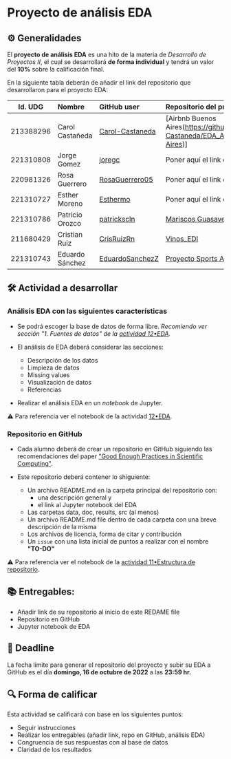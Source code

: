 # Proyecto de análisis EDA

## ⚙️ Generalidades
El **proyecto de análisis EDA** es una hito de la materia de _Desarrollo de Proyectos II_, el cual se desarrollará **de forma individual** y tendrá un valor del **10%** sobre la calificación final.

En la siguiente tabla deberán de añadir el link del repositorio que desarrollaron para el proyecto EDA:

| Id. UDG  | Nombre         | GitHub user                                           | Repositorio del proy. EDA        |
|:--------:|:---------------|:------------------------------------------------------|:---------------------------------|
|213388296 |Carol Castañeda | [Carol-Castaneda](https://github.com/Carol-Castaneda) |[Airbnb Buenos Aires(https://github.com/Carol-Castaneda/EDA_Airbnb_Buenos-Aires)]|
|221310808 |Jorge Gomez     | [joregc](https://github.com/joregc)                   |Poner aquí el link del repositorio|
|220981326 |Rosa Guerrero   | [RosaGuerrero05](https://github.com/RosaGuerrero05)   |Poner aquí el link del repositorio|
|221310727 |Esther Moreno   | [Esthermo](https://github.com/Esthermo)               |Poner aquí el link del repositorio|
|221310786 |Patricio Orozco | [patrickscln](https://github.com/patrickscln)         |[Mariscos Guasave EDA](https://github.com/patrickscln/MG_EDA.git)|
|211680429 |Cristian Ruiz   | [CrisRuizRn](https://github.com/CrisRuizRn)           |[Vinos_EDI](https://github.com/CrisRuizRn/Vinos_EDI)|
|221310743 |Eduardo Sánchez | [EduardoSanchezZ](https://github.com/EduardoSanchezZ) |[Proyecto Sports Analytics](https://github.com/EduardoSanchezZ/Proyecto-Sports-Analytics)|

## 🛠 Actividad a desarrollar

### Análisis EDA con las siguientes características
  - Se podrá escoger la base de datos de forma libre. _Recomiendo ver sección "1. Fuentes de datos" de la [actividad 12•EDA](https://github.com/vcuspinera/UDG_MCD_Project_Dev_II/blob/main/actividades/12_EDA.ipynb)._

  - El análisis de EDA deberá considerar las secciones:
    - Descripción de los datos
    - Limpieza de datos
    - Missing values
    - Visualización de datos
    - Referencias

  - Realizar el análisis EDA en un *notebook* de Jupyter.

⚠️ Para referencia ver el notebook de la actividad [12•EDA](https://github.com/vcuspinera/UDG_MCD_Project_Dev_II/blob/main/actividades/12_EDA.ipynb).

### Repositorio en GitHub
  - Cada alumno deberá de crear un repositorio en GitHub siguiendo las recomendaciones del paper ["Good Enough Practices in Scientific Computing"](https://github.com/vcuspinera/UDG_MCD_Project_Dev_II/tree/main/actividades/material/Papers).
  
  - Este repositorio deberá contener lo shiguiente:
    - Un archivo README.md en la carpeta principal del repositorio con:
      - una descripción general y
      - el link al Jupyter notebook del EDA
    - Las carpetas data, doc, results, src (al menos)
    - Un archivo README.md file dentro de cada carpeta con una breve descripción de la misma
    - Los archivos de licencia, forma de citar y contribución
    - Un `issue` con una lista inicial de puntos a realizar con el nombre **"TO-DO"**

⚠️ Para referencia ver el notebook de la [actividad 11•Estructura de repositorio](https://github.com/vcuspinera/UDG_MCD_Project_Dev_II/blob/main/actividades/11_Repo_structure.md).

## 📚 Entregables:

- Añadir link de su repositorio al inicio de este REDAME file
- Repositorio en GitHub
- Jupyter notebook de EDA


## 📅 Deadline
La fecha límite para generar el repositorio del proyecto y subir su EDA a GitHub es el día **domingo, 16 de octubre de 2022** a las **23:59 hr.**  


## 🔍 Forma de calificar
Esta actividad se calificará con base en los siguientes puntos:

- Seguir instrucciones
- Realizar los entregables (añadir link, repo en GitHub, análisis EDA)
- Congruencia de sus respuestas con al base de datos
- Claridad de los resultados

